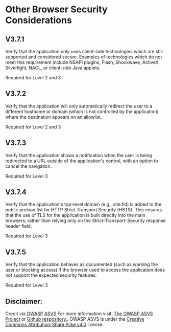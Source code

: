 #  Other Browser Security Considerations
## V3.7.1
Verify that the application only uses client-side technologies which are still supported and considered secure. Examples of technologies which do not meet this requirement include NSAPI plugins, Flash, Shockwave, ActiveX, Silverlight, NACL, or client-side Java applets.
Required for Level 2 and 3
## V3.7.2
Verify that the application will only automatically redirect the user to a different hostname or domain (which is not controlled by the application) where the destination appears on an allowlist.
Required for Level 2 and 3
## V3.7.3
Verify that the application shows a notification when the user is being redirected to a URL outside of the application's control, with an option to cancel the navigation.
Required for Level 3
## V3.7.4
Verify that the application's top-level domain (e.g., site.tld) is added to the public preload list for HTTP Strict Transport Security (HSTS). This ensures that the use of TLS for the application is built directly into the main browsers, rather than relying only on the Strict-Transport-Security response header field.
Required for Level 3
## V3.7.5
Verify that the application behaves as documented (such as warning the user or blocking access) if the browser used to access the application does not support the expected security features.
Required for Level 3

## Disclaimer:
Credit via [OWASP ASVS](https://owasp.org/www-project-application-security-verification-standard/).For more information visit: [The OWASP ASVS Project](https://owasp.org/www-project-application-security-verification-standard/) or [Github respository.](https://github.com/OWASP/ASVS). OWASP ASVS is under the [Creative Commons Attribution-Share Alike v4.0](https://github.com/OWASP/ASVS/blob/v5.0.0/LICENSE.md) license.
